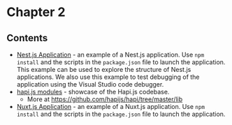 # Chapter 2

## Contents

- [Nest.js Application](nest-js-application) - an example of a Nest.js application. Use `npm install` and the scripts in the `package.json` file to launch the application. This example can be used to explore the structure of Nest.js applications. We also use this example to test debugging of the application using the Visual Studio code debugger.
- [hapi.js modules](hapi-libs) - showcase of the Hapi.js codebase.
  - More at https://github.com/hapijs/hapi/tree/master/lib
- [Nuxt.js Application](nuxt-js-application) - an example of a Nuxt.js application. Use `npm install` and the scripts in the `package.json` file to launch the application.
